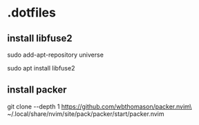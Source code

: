 # .dotfiles

## install libfuse2
sudo add-apt-repository universe

sudo apt install libfuse2

## install packer 
git clone --depth 1 https://github.com/wbthomason/packer.nvim\
 ~/.local/share/nvim/site/pack/packer/start/packer.nvim 


